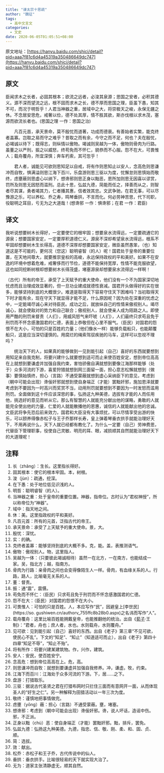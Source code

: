 ```yaml
---
title: "谏太宗十思疏"
author: "魏征"
tags:
  - 高中文言文
categories: 
  - 文史
date: 2020-06-05T01:05:51+08:00
---
```


原文地址：[https://hanyu.baidu.com/shici/detail?pid=aaa7f81c6d4a45319a350486649dc747](https://hanyu.baidu.com/shici/detail?pid=aaa7f81c6d4a45319a350486649dc747)

## 原文

​		臣闻求木之长者，必固其根本；欲流之远者，必浚其泉源；思国之安者，必积其德义。源不深而望流之远，根不固而求木之长，德不厚而思国之理，臣虽下愚，知其不可，而况于明哲乎！人君当神器之重，居域中之大，将崇极天之峻，永保无疆之休。不念居安思危，戒奢以俭，德不处其厚，情不胜其欲，斯亦伐根以求木茂，塞源而欲流长者也。(思国之理 一作：思国之治)

　　凡百元首，承天景命，莫不殷忧而道著，功成而德衰。有善始者实繁，能克终者盖寡。岂取之易而守之难乎？昔取之而有余，今守之而不足，何也？夫在殷忧，必竭诚以待下；既得志，则纵情以傲物。竭诚则吴越为一体，傲物则骨肉为行路。虽董之以严刑，振之以威怒，终苟免而不怀仁，貌恭而不心服。怨不在大，可畏惟人；载舟覆舟，所宜深慎；奔车朽索，其可忽乎！

　　君人者，诚能见可欲则思知足以自戒，将有作则思知止以安人，念高危则思谦冲而自牧，惧满溢则思江海下百川，乐盘游则思三驱以为度，忧懈怠则思慎始而敬终，虑壅蔽则思虚心以纳下，想谗邪则思正身以黜恶，恩所加则思无因喜以谬赏，罚所及则思无因怒而滥刑。总此十思，弘兹九德，简能而任之，择善而从之，则智者尽其谋，勇者竭其力，仁者播其惠，信者效其忠。文武争驰，在君无事，可以尽豫游之乐，可以养松、乔之寿，鸣琴垂拱，不言而化。何必劳神苦思，代下司职，役聪明之耳目，亏无为之大道哉！(想谗邪 一作：惧谗邪；在君 一作：君臣)

## 译文

我听说想要树木长得好，一定要使它的根牢固；想要泉水流得远，一定要疏通它的源泉；想要国家安定，一定要厚积道德仁义。源泉不深却希望泉水流得远，根系不牢固却想要树木生长得高，道德不深厚却想要国家安定，微臣虽然愚笨，（也）知道这是不可能的，更何况（您这）聪明睿智（的人）呢！国君处于皇帝的重要位置，在天地间尊大，就要推崇皇权的高峻，永远保持政权的平和美好。如果不在安逸的环境中想着危难，戒奢侈而行节俭，道德不能保持宽厚，性情不能克服欲望，这也如同挖断树根却想要树木长得茂盛，堵塞源泉却想要泉水流得远一样啊！

​	（古代）所有的帝王，承受了上天赋予的重大使命，他们没有一个不为国家深切地忧虑而且治理成效显著的，但一旦功业建成就德性衰减。国君开头做得好的实在很多，能够坚持到底的大概很少。难道是取得天下容易守住天下困难吗？当初取得天下时才能有余，现在守天下就显得才能不足，什么原因呢？因为处在深重的忧虑之中，一定能竭尽诚心来对待臣民。成功之后，就放纵自己的性情来傲视别人。竭尽诚心，就会使敌对的势力和自己联合；傲视别人，就会使亲人成为陌路之人。即使用严酷的刑罚来督责（人们），用威风怒气来吓唬（人们），人们最终只求苟且免于刑罚而不怀念感激国君的仁德，表面上恭敬但在心里不服气。（臣民）对国君的怨恨不在大小，可怕的只是百姓的力量；（他们像水一样）能够负载船只，也能颠覆船只，这是应当深切谨慎的。用腐烂的绳索驾驭疾驰的马车，这样可以忽视不理吗？

　　统治天下的人，如果真的能够做到一见到能引起（自己）喜好的东西就要想到用知足来自我克制，将要兴建什么就要想到适可而止来使百姓安定，想到帝位高高在上就想到要谦虚并加强自我约束，害怕骄傲自满就想到要像江海那样能够（处于）众多河流的下游，喜爱狩猎就想到网三面留一面，担心意志松懈就想到（做事）要慎始慎终，担心（言路）不通受蒙蔽就想到虚心采纳臣下的意见，考虑到（朝中可能会出现）谗佞奸邪就想到使自身端正（才能）罢黜奸邪，施加恩泽就要考虑到不要因为一时高兴而奖赏不当，动用刑罚就要想到不要因为一时发怒而滥用刑罚。全面做到这十件应该深思的事，弘扬这九种美德，选拔有才能的人而任用他，挑选好的意见而听从它。那么有智慧的人就能充分献出他的谋略，勇敢的人就能完全使出他的力量，仁爱的人就能散播他的恩惠，诚信的人就能献出他的忠诚。文臣武将争先恐后前来效力，国君和大臣没有大事烦扰，可以尽情享受出游的快乐，可以颐养得像赤松子与王子乔那样长寿，皇上弹着琴垂衣拱手就能治理好天下，不用再说什么，天下人就已经都有教化了。为什么一定要（自己）劳神费思，代替臣下管理职事，役使自己灵敏、明亮的耳、眼，减损顺其自然就能治理好天下的大道理呢！

## 注释
1. 长（zhǎng）：生长。这里指长得好。
2. 固其根本：使它的根本牢固。本，树根。
3. 浚（jùn）：疏通，挖深。
4. 在下愚：处于地位低见识浅的人。
5. 明哲：聪明睿智（的人）。
6. 当神器之重：处于皇帝的重要位置。神器，指帝位。古时认为“君权神授”，所以称帝位为“神器”。
7. 域中：指天地之间。
8. 休：美。这里指政权的平和美好。
9. 凡百元首：所有的元首，泛指古代的帝王。
10. 承天景命：承受了上天赋予的重大使命。景，大。
11. 殷忧：深忧。
12. 实：的确。
13. 克终者盖寡：能够坚持到底的大概不多。克，能。盖，表推测语气。
14. 傲物：傲视别人。物，这里指人。
15. 吴越为一体：（只要彼此竭诚相待）虽然一在北方，一在南方，也能结成一家。吴，指北方；越，指南方。
16. 骨肉为行路：亲骨肉之间也会变得像陌生人一样。骨肉，有血缘关系的人。行路，路人，比喻毫无关系的人。
17. 董：督责。
18. 振：通“震”，震慑。
19. 苟免而不怀仁：（臣民）只求苟且免于刑罚而不怀念感激国君的仁德。
20. 怨不在大：（臣民）对国君的怨恨不在大小。
21. 可畏惟人：可怕的只是百姓。人，本应写作“民”，因避皇上[李世民](https://so. gushiwen.cn/authorv_755ffc8b28b0.aspx)之名讳而写作“人”。
22. 载舟覆舟：这里比喻百姓能拥戴皇帝，也能推翻他的统治。出自《[荀子](https://so.gushiwen.cn/authorv_1a92cf411c9c.aspx)·王制》：“君者，舟也；庶人者，水也。水则载舟，水则覆舟。”
23. 见可欲：见到能引起（自己）喜好的东西。出自《老子》第三章“不见可欲，使民心不乱”。下文的“知足”、“知止”（知道适可而止），出自《老子》第四十四章“知足不辱”，“知止不殆”。
24. 将有所作：将要兴建某建筑物。作，兴作，建筑。
25. 安人：安民，使百姓安宁。
26. 念高危：想到帝位高高在上。危，高。
27. 则思谦冲而自牧：就想到要谦虚并加强自我修养。冲，谦虚。牧，约束。
28. 江海下而百川：江海处于众多河流的下游。下，居……之下。
29. 盘游：打猎取乐。
30. 三驱：据说古代圣贤之君在打猎布网时只拦住三面而有意网开一面，从而体现圣人的“好生之仁”。另一种解释为田猎活动以一年三次为度。
31. 敬终：谨慎地把事情做完。
32. 虑壅（yōng）蔽：担心（言路）不通受蒙蔽。壅，堵塞。
33. 想谗邪：考虑到（朝中可能会出现）谗佞奸邪。谗，说人坏话，造谣中伤。邪，不正派。
34. 正身以黜（chù）恶：使自身端正（才能）罢黜奸邪。黜，排斥，罢免。
35. 弘兹九德：弘扬这九种美德。九德，指忠、信、敬、刚、柔、和、固、贞、顺。
36. 简：选拔。
37. 效：献出。
38. 松乔：赤松子和王子乔，古代传说中的仙人。
39. 垂拱：垂衣拱手。比喻很轻易的天下就实现大治了。
40. 无为：道家主张清静虚无，顺其自然。